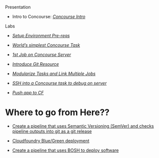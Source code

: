 Presentation  
-   Intro to Concourse: [*Concourse Intro*](presentation/concourse.pptx)

Labs  
-   [*Setup Environment Pre-reqs*](labs/pre-reqs.adoc)

-   [*World’s simplest Concourse Task*](labs/lab01.adoc)

-   [*1st Job on Concourse Server*](labs/lab02.adoc)

-   [*Introduce Git Resource*](labs/lab03.adoc)

-   [*Modularize Tasks and Link Multiple Jobs*](labs/lab04.adoc)

-   [*SSH into a Concourse task to debug on server*](labs/lab05.adoc)

-   [*Push app to CF*](labs/lab06.adoc)

Where to go from Here??
=======================

-   [Create a pipeline that uses Semantic Versioning (SemVer) and checks
    pipeline outputs into git as a git
    release](https://github.com/azwickey-pivotal/volume-demo)

-   [Cloudfoundry Blue/Green
    deployment](https://github.com/azwickey-pivotal/volume-demo)

-   [Create a pipeline that uses BOSH to deploy
    software](https://github.com/azwickey-pivotal/concourse-deploy-gemfire)
